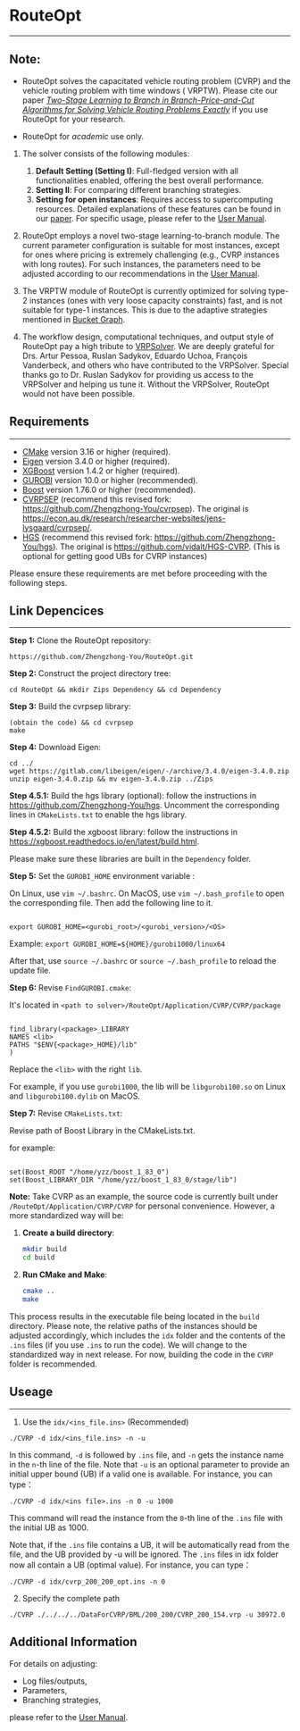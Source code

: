 # RouteOpt

---

## Note:

- RouteOpt solves the capacitated vehicle routing problem (CVRP) and the vehicle routing problem with time windows (
  VRPTW). Please cite our paper [_Two-Stage Learning to Branch in Branch-Price-and-Cut
  Algorithms for Solving Vehicle Routing Problems
  Exactly_](https://www.researchgate.net/publication/374553305_Two-Stage_Learning_to_Branch_in_Branch-Price-and-Cut_Algorithms_for_Solving_Vehicle_Routing_Problems_Exactly)
  if you use RouteOpt for your research.

- RouteOpt for *academic* use only.

1. The solver consists of the following modules:
    1. **Default Setting (Setting I)**: Full-fledged version with all functionalities enabled, offering the best overall
       performance.
    2. **Setting II**: For comparing different branching strategies.
    3. **Setting for open instances**: Requires access to supercomputing resources. Detailed explanations of these
       features can be found in
       our [paper](https://www.researchgate.net/publication/374553305_Two-Stage_Learning_to_Branch_in_Branch-Price-and-Cut_Algorithms_for_Solving_Vehicle_Routing_Problems_Exactly).
       For specific usage, please refer to the [User Manual](https://github.com/Zhengzhong-You/RouteOpt-usermanual).

2. RouteOpt employs a novel two-stage learning-to-branch module. The current parameter configuration is suitable for
   most instances, except for ones where pricing is extremely challenging (e.g., CVRP instances with long routes). For
   such instances, the parameters need to be adjusted according to our recommendations in
   the [User Manual](https://github.com/Zhengzhong-You/RouteOpt-usermanual).

3. The VRPTW module of RouteOpt is currently optimized for solving type-2 instances (ones with very loose capacity
   constraints) fast, and is not suitable for type-1 instances. This is due to the adaptive strategies mentioned
   in [Bucket Graph](https://pubsonline.informs.org/doi/abs/10.1287/trsc.2020.0985).

4. The workflow design, computational techniques, and output style of RouteOpt pay a high tribute
   to [VRPSolver](https://vrpsolver.math.u-bordeaux.fr/). We are deeply grateful for Drs. Artur Pessoa, Ruslan Sadykov,
   Eduardo Uchoa, François Vanderbeck, and others who have contributed to the VRPSolver. Special thanks go to Dr. Ruslan
   Sadykov for providing us access to the VRPSolver and helping us tune it. Without the VRPSolver, RouteOpt would not
   have been possible.

## Requirements

---

- [CMake](https://cmake.org/download/) version 3.16 or higher (required).
- [Eigen](https://eigen.tuxfamily.org/index.php?title=Main_Page) version 3.4.0 or higher (required).
- [XGBoost](https://xgboost.readthedocs.io/en/latest/build.html) version 1.4.2 or higher (required).
- [GUROBI](https://www.gurobi.com/downloads/gurobi-software/) version 10.0 or higher (recommended).
- [Boost](https://www.boost.org/users/download/) version 1.76.0 or higher (recommended).
- [CVRPSEP](https://github.com/Zhengzhong-You/cvrpsep) (recommend this revised
  fork: https://github.com/Zhengzhong-You/cvrpsep). The original
  is https://econ.au.dk/research/researcher-websites/jens-lysgaard/cvrpsep/.
- [HGS](https://github.com/Zhengzhong-You/hgs) (recommend this revised fork: https://github.com/Zhengzhong-You/hgs). The
  original is https://github.com/vidalt/HGS-CVRP. (This is optional for getting good UBs for CVRP instances)

Please ensure these requirements are met before proceeding with the following steps.

## Link Depencices

---

**Step 1:** Clone the RouteOpt repository:

```
https://github.com/Zhengzhong-You/RouteOpt.git
```

**Step 2:** Construct the project directory tree:

```
cd RouteOpt && mkdir Zips Dependency && cd Dependency
```

**Step 3:** Build the cvrpsep library:

```
(obtain the code) && cd cvrpsep
make
```

**Step 4:** Download Eigen:

```
cd ../
wget https://gitlab.com/libeigen/eigen/-/archive/3.4.0/eigen-3.4.0.zip
unzip eigen-3.4.0.zip && mv eigen-3.4.0.zip ../Zips
```

**Step 4.5.1:** Build the hgs library (optional): follow the instructions in https://github.com/Zhengzhong-You/hgs.
Uncomment the corresponding lines in `CMakeLists.txt` to enable the hgs library.

**Step 4.5.2:** Build the xgboost library: follow the instructions
in https://xgboost.readthedocs.io/en/latest/build.html.

Please make sure these libraries are built in the `Dependency` folder.

**Step 5:** Set the `GUROBI_HOME` environment variable :

On Linux, use `vim ~/.bashrc`. On MacOS, use `vim ~/.bash_profile` to open the corresponding file. Then add the
following line to it.

```

export GUROBI_HOME=<gurobi_root>/<gurobi_version>/<OS>

```

Example: `export GUROBI_HOME=${HOME}/gurobi1000/linux64`

After that, use `source ~/.bashrc`
or `source ~/.bash_profile` to reload the update file.

**Step 6:** Revise `FindGUROBI.cmake`:

It's located in `<path to solver>/RouteOpt/Application/CVRP/CVRP/package`

```

find_library(<package>_LIBRARY
NAMES <lib>
PATHS "$ENV{<package>_HOME}/lib"
)

```

Replace the `<lib>` with the right `lib`.

For example, if you use `gurobi1000`, the lib will be `libgurobi100.so` on Linux and `libgurobi100.dylib` on MacOS.

**Step 7:** Revise `CMakeLists.txt`:

Revise path of Boost Library in the CMakeLists.txt.

for example:

```

set(Boost_ROOT "/home/yzz/boost_1_83_0")
set(Boost_LIBRARY_DIR "/home/yzz/boost_1_83_0/stage/lib")

```
**Note:** Take CVRP as an example, the source code is currently built under `/RouteOpt/Application/CVRP/CVRP` for personal convenience. However,
a more standardized way will be:

1. **Create a build directory**:
   ```bash
   mkdir build
   cd build
   ```

2. **Run CMake and Make**:
   ```bash
   cmake ..
   make
   ```

This process results in the executable file being located in the `build` directory. Please note, the relative paths of
the instances should be adjusted accordingly, which includes the `idx` folder and the contents of the `.ins` files (if
you use `.ins` to run the code). We will change to the standardized way in next release. For now, building the code in the `CVRP` folder is recommended.

## Useage

---

1. Use the `idx/<ins_file.ins>` (Recommended)

```
./CVRP -d idx/<ins_file.ins> -n -u
```

In this command, `-d` is followed by `.ins` file, and `-n` gets the instance name in the `n`-th line of
the file. Note that `-u` is an optional parameter to provide an initial upper bound (UB) if a valid one is available.
For instance, you can type：

```
./CVRP -d idx/<ins file>.ins -n 0 -u 1000
```

This command will read the instance from the `0`-th line of the `.ins` file with the initial UB as 1000.

Note that, if the `.ins` file contains a UB, it will be automatically read from the file, and the UB provided by -u will
be ignored. The `.ins` files in idx folder now all contain a UB (optimal value). For instance, you can type：

```
./CVRP -d idx/cvrp_200_200_opt.ins -n 0
```

2. Specify the complete path

```
./CVRP ./../../../DataForCVRP/BML/200_200/CVRP_200_154.vrp -u 30972.0
```

## Additional Information

For details on adjusting:

- Log files/outputs,
- Parameters,
- Branching strategies,

please refer to the [User Manual](https://github.com/Zhengzhong-You/RouteOpt-usermanual).
